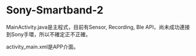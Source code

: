 # Sony-Smartband-2

MainActivity.java是主程式，目前有Sensor, Recording, Ble API，尚未成功連接到Sony手環，所以不確定正不正確。

activity_main.xml是APP介面。

